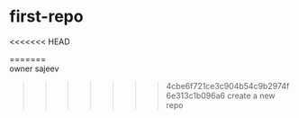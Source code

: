 # first-repo
<<<<<<< HEAD

=======
<br>
owner sajeev
<br>
>>>>>>> 4cbe6f721ce3c904b54c9b2974f6e313c1b096a6
create a new repo
